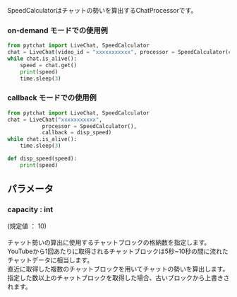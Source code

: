 SpeedCalculatorはチャットの勢いを算出するChatProcessorです。<br>

### on-demand モードでの使用例
```python
from pytchat import LiveChat, SpeedCalculator
chat = LiveChat(video_id = "xxxxxxxxxxx", processor = SpeedCalculator(capacity = 20)) 
while chat.is_alive():
    speed = chat.get()
    print(speed)
    time.sleep(3)
```
### callback モードでの使用例
```python
from pytchat import LiveChat, SpeedCalculator
chat = LiveChat("xxxxxxxxxxx", 
           processor = SpeedCalculator(), 
           callback = disp_speed) 
while chat.is_alive():
    time.sleep(3)

def disp_speed(speed):
    print(speed)
```



## パラメータ
### capacity : int
(規定値 ： 10) <br>
 <br>
チャット勢いの算出に使用するチャットブロックの格納数を指定します。 <br>
YouTubeから1回あたりに取得されるチャットブロックは5秒~10秒の間に流れたチャットデータに相当します。<br>
直近に取得した複数のチャットブロックを用いてチャットの勢いを算出します。<br>
指定した数以上のチャットブロックを取得した場合、古いブロックから上書きされます。
